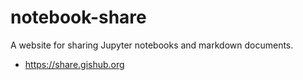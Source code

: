 # notebook-share

A website for sharing Jupyter notebooks and markdown documents.
- <https://share.gishub.org>
